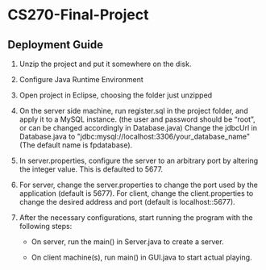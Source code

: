 # CS270-Final-Project

## Deployment Guide
1. Unzip the project and put it somewhere on the disk. 

2. Configure Java Runtime Environment

3. Open project in Eclipse, choosing the folder just unzipped

4. On the server side machine, run register.sql in the project folder, and apply it to a MySQL instance. (the user and password should be “root”, or can be changed accordingly in Database.java) Change the jdbcUrl in Database.java to "jdbc:mysql://localhost:3306/your_database_name" (The default name is fpdatabase). 

5. In server.properties, configure the server to an arbitrary port by altering the integer value. This is defaulted to 5677. 

6. For server, change the server.properties to change the port used by the application (default is 5677). For client, change the client.properties to change the desired address and port (default is localhost::5677). 

7. After the necessary configurations, start running the program with the following steps:

   - On server, run the main() in Server.java to create a server.
   
   - On client machine(s), run main() in GUI.java to start actual playing.
